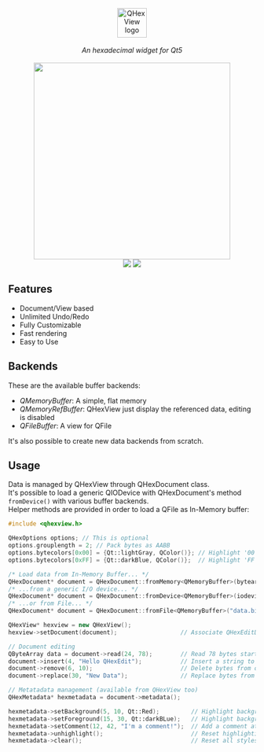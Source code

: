 <div align="center">
 <img src="https://user-images.githubusercontent.com/1503603/156015099-1180aa1a-107a-4089-87f4-90a3d36f34a2.png" alt="QHexView logo" height="60" title="QHexView"/>
</div>
<br>
<div align="center">
 <i>An hexadecimal widget for Qt5</i>
 <br>
 <br>
 <div align="center">
  <img src="https://user-images.githubusercontent.com/1503603/156016117-f11a6ccd-98ff-44eb-8127-b26c475f87f7.png" height="400"/>
  <br>
  <img src="https://img.shields.io/badge/license-MIT-8e725e.svg?style=flat-square">
  <a href="https://github.com/ellerbrock/open-source-badges/">
    <img src="https://badges.frapsoft.com/os/v1/open-source.png?v=103">
  </a>  
 </div>
</div>
    
Features
-----
- Document/View based
- Unlimited Undo/Redo
- Fully Customizable
- Fast rendering
- Easy to Use

Backends
-----
These are the available buffer backends:
- *QMemoryBuffer*: A simple, flat memory
- *QMemoryRefBuffer*: QHexView just display the referenced data, editing is disabled
- *QFileBuffer*: A view for QFile

It's also possible to create new data backends from scratch.

Usage
-----
Data is managed by QHexView through QHexDocument class.<br>
It's possible to load a generic QIODevice with QHexDocument's method `fromDevice()` with various buffer backends.<br>
Helper methods are provided in order to load a QFile as In-Memory buffer:<br>
```cpp
#include <qhexview.h>

QHexOptions options; // This is optional
options.grouplength = 2; // Pack bytes as AABB
options.bytecolors[0x00] = {Qt::lightGray, QColor()}; // Highlight '00's
options.bytecolors[0xFF] = {Qt::darkBlue, QColor()};  // Highlight 'FF's

/* Load data from In-Memory Buffer... */
QHexDocument* document = QHexDocument::fromMemory<QMemoryBuffer>(bytearray, options);
/* ...from a generic I/O device... */
QHexDocument* document = QHexDocument::fromDevice<QMemoryBuffer>(iodevice, options);
/* ...or from File... */
QHexDocument* document = QHexDocument::fromFile<QMemoryBuffer>("data.bin", options);

QHexView* hexview = new QHexView();
hexview->setDocument(document);                  // Associate QHexEditData with this QHexEdit (ownership is not changed)

// Document editing
QByteArray data = document->read(24, 78);        // Read 78 bytes starting to offset 24
document->insert(4, "Hello QHexEdit");           // Insert a string to offset 4 
document->remove(6, 10);                         // Delete bytes from offset 6 to offset 10 
document->replace(30, "New Data");               // Replace bytes from offset 30 with the string "New Data"

// Metatadata management (available from QHexView too)
QHexMetadata* hexmetadata = document->metadata();

hexmetadata->setBackground(5, 10, Qt::Red);         // Highlight background at offset range [5, 10)
hexmetadata->setForeground(15, 30, Qt::darkBLue);   // Highlight background at offset range [15, 30)
hexmetadata->setComment(12, 42, "I'm a comment!");  // Add a comment at offset range [12, 42)
hexmetadata->unhighlight();                         // Reset highlighting
hexmetadata->clear();                               // Reset all styles
```

